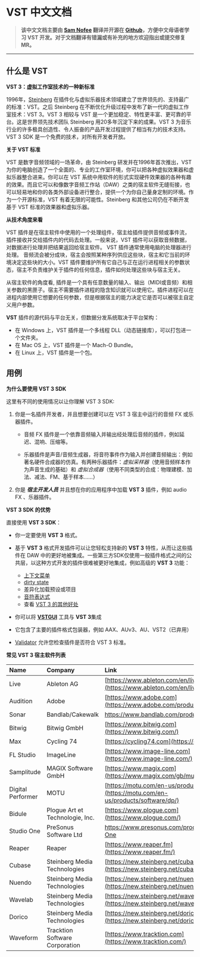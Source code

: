 # VST 中文文档


> **该中文文档主要由 [Sam Nofee](https://github.com/SamNofee) 翻译并开源在 [Github](https://github.com/SamNofee/vst-cn-doc)，方便中文母语者学习 VST 开发。对于文档翻译有错漏或有补充的地方欢迎指出或提交修复 MR。**

---

## 什么是 VST


**VST 3：虚拟工作室技术的一种新标准**

1996年，[Steinberg](https://www.steinberg.net/) 在插件化与虚拟乐器技术领域建立了世界领先的、支持最广的标准：VST。之后 Steinberg 在不断优化升级过程中发布了新一代的虚拟工作室技术：VST 3。VST 3 相较与 VST 是一个更加稳定、特性更丰富、更可靠的平台。这是世界领先技术团队 Steinberg 用20多年沉淀下来的成果。VST 3 为音乐行业的许多极具创造性、令人振奋的产品开发过程提供了相当有力的技术支持。VST 3 SDK 是一个免费的技术，对所有开发者开放。



**关于 VST 标准**

VST 是数字音频领域的一场革命，由 Steinberg 研发并在1996年首次推出，VST 为你的电脑创造了一个全面的、专业的工作室环境，你可以把各种虚拟效果器和虚拟乐器整合进来。你可以在 VST 系统中用软件的形式实现硬件效果器的各种有趣的效果。而且它可以和像数字音频工作站（DAW）之类的宿主软件无缝衔接，也可以轻易地和你的各类外部设备进行整合，提供一个为你自己量身定制的环境。作为一个开源标准，VST 有着无限的可能性。Steinberg 和其他公司仍在不断开发基于 VST 标准的效果器和虚拟乐器。



**从技术角度来看**

VST 插件是在宿主软件中使用的一个处理组件，宿主给插件提供音频或事件流，插件接收并交给插件内的代码去处理。一般来说，VST 插件可以获取音频数据，对数据进行处理并把结果返回给宿主软件。 VST 插件通常使用电脑的处理器进行处理。 音频流会被分成块，宿主会按照某种序列供应这些块，宿主和它当前的环境决定这些块的大小。VST 插件要维护所有它自己与正在运行进程相关的参数状态，宿主不负责维护关于插件的任何信息，插件如何处理这些块与宿主无关。

从宿主软件的角度看, 插件是一个具有任意数量的输入、输出（MIDI或音频）和相关参数的黑匣子。宿主不需要插件进程的隐含知识就可以使用它。插件进程可以在进程内部使用它想要的任何参数，但是根据宿主的能力决定它是否可以被宿主自定义用户参数。

**VST** 插件的源代码与平台无关，但数据分发系统取决于平台架构：

- 在 Windows 上，VST 插件是一个多线程 DLL（动态链接库），可以打包进一个文件夹。
- 在 Mac OS 上，VST 插件是一个 Mach-O Bundle。
- 在 Linux 上，VST 插件是一个包。



## 用例

**为什么要使用 VST 3 SDK**

这里有不同的使用情况以让你理解 VST 3 SDK:

1. 你是一名插件开发者，并且想要创建可以在 VST 3 宿主中运行的音频 FX 或乐器插件。

   - 音频 FX 插件是一个依靠音频输入并输出经处理后音频的插件，例如延迟、混响、压缩等。

   - 乐器插件是声音/音频生成器，将音符事件作为输入并创建音频输出：例如著名硬件合成器的仿真。有两种乐器插件：*虚拟采样器*（使用音频样本作为声音生成的基础）和 *虚拟合成器*（使用不同类型的合成：物理建模、加法、减法、FM、基于样本……）

2. 你是 ***宿主开发人员*** 并且想在你的应用程序中加载 **VST 3** 插件，例如 audio FX 、乐器插件。



**VST 3 SDK 的优势**

直接使用 **VST 3 SDK**：

- 你一定要使用 **VST 3** 格式。
- 基于 **VST 3** 格式开发插件可以让您轻松支持新的 **VST 3** 特性，从而让这些插件在 DAW 中的更好地被集成。一些第三方SDK仅使用一般插件格式之间的公共层，以这种方式开发的插件很难被更好地集成，例如高级的 **VST 3** 功能：
   - [上下文菜单](https://developer.steinberg.help/display/VST/[3.5.0]+Context+Menu+Support)
   - [dirty state](https://developer.steinberg.help/display/VST/[3.1.0]+UI+Group+Editing%2C+Dirty+State+and+Open+Editor+Request+Support)
   - 差异化加载预设或项目
   - [音符表达式](https://developer.steinberg.help/display/VST/[3.5.0]+Note+Expression+Support)
   - 查看 [VST 3 的其他好处](https://developer.steinberg.help/display/VST/Main+benefits+of+VST+3)

- 你可以将 [**VSTGUI**](https://developer.steinberg.help/display/VST/Use+cases#Usecases-Vstgui) 工具与 **VST 3**集成
- 它包含了主要的插件格式包装器，例如 AAX、AUv3、AU、VST2（已弃用）
- [Validator](https://developer.steinberg.help/display/VST/Use+cases#Usecases-validator) 允许您检查插件是否符合 VST 3 标准。



**常见 VST 3 宿主软件列表**

| Name | Company | Link |
| :---------------- | :------------------------------ | :----------------------------------------------------------- |
| Live | Ableton AG | [https://www.ableton.com/en/live](https://www.ableton.com/en/live/) |
| Audition | Adobe | [https://www.adobe.com](https://www.adobe.com/products/audition.html) |
| Sonar | Bandlab/Cakewalk | <https://www.bandlab.com/products/cakewalk> |
| Bitwig | Bitwig GmbH | [https://www.bitwig.com](https://www.bitwig.com/) |
| Max | Cycling 74 | [https://cycling74.com](https://cycling74.com/) |
| FL Studio | ImageLine | [https://www.image-line.com](https://www.image-line.com/) |
| Samplitude | MAGIX Software GmbH | [https://www.magix.com](https://www.magix.com/gb/music/samplitude/) |
| Digital Performer | MOTU | [https://motu.com/en-us/products/software/dp](https://motu.com/en-us/products/software/dp/) |
| Bidule | Plogue Art et Technologie, Inc. | [https://www.plogue.com](https://www.plogue.com/) |
| Studio One | PreSonus Software Ltd | <https://www.presonus.com/products/Studio-One> |
| Reaper | Reaper | [https://www.reaper.fm](https://www.reaper.fm/) |
| Cubase | Steinberg Media Technologies | [https://new.steinberg.net/cubase](https://new.steinberg.net/cubase/) |
| Nuendo | Steinberg Media Technologies | [https://new.steinberg.net/nuendo](https://new.steinberg.net/nuendo/) |
| Wavelab | Steinberg Media Technologies | [https://new.steinberg.net/wavelab](https://new.steinberg.net/wavelab/) |
| Dorico | Steinberg Media Technologies | [https://new.steinberg.net/dorico](https://new.steinberg.net/dorico/) |
| Waveform | Tracktion Software Corporation | [https://www.tracktion.com](https://www.tracktion.com/) |
